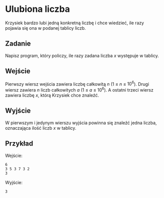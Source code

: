 # Ulubiona liczba
Krzysiek bardzo lubi jedną konkretną liczbę i chce wiedzieć, ile razy pojawia się ona w podanej tablicy liczb.

## Zadanie
Napisz program, który policzy, ile razy zadana liczba $x$ występuje w tablicy.

## Wejście
Pierwszy wiersz wejścia zawiera liczbę całkowitą $n$ (1 $\le$  $n$ $\le$  $10^6$). Drugi wiersz zawiera $n$ liczb całkowitych $a$ (1 $\le$  $a$ $\le$  $10^6$). A ostatni trzeci wiersz zawiera liczbę $x$, którą Krzysiek chce znaleźć.

## Wyjście
W pierwszym i jedynym wierszu wyjścia powinna się znaleźć jedna liczba, oznaczająca ilość liczb $x$ w tablicy. 
 
## Przykład
Wejście:
```
6
3 5 3 7 3 2
3
```
Wyjście:
```
3
```


